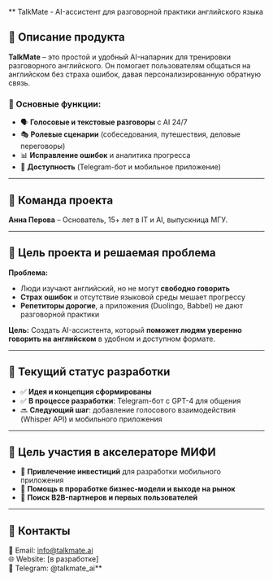 
** TalkMate - AI-ассистент для разговорной практики английского языка

## 📌 Описание продукта
**TalkMate** – это простой и удобный AI-напарник для тренировки разговорного английского. Он помогает пользователям общаться на английском без страха ошибок, давая персонализированную обратную связь.

### 🔹 Основные функции:
- 🗣 **Голосовые и текстовые разговоры** с AI 24/7
- 🎭 **Ролевые сценарии** (собеседования, путешествия, деловые переговоры)
- 📊 **Исправление ошибок** и аналитика прогресса
- 🚀 **Доступность** (Telegram-бот и мобильное приложение)

---

## 👥 Команда проекта
**Анна Перова** – Основатель, 15+ лет в IT и AI, выпускница МГУ.

---

## 🎯 Цель проекта и решаемая проблема
**Проблема:**
- Люди изучают английский, но не могут **свободно говорить**
- **Страх ошибок** и отсутствие языковой среды мешает прогрессу
- **Репетиторы дорогие**, а приложения (Duolingo, Babbel) не дают разговорной практики

**Цель:**
Создать AI-ассистента, который **поможет людям уверенно говорить на английском** в удобном и доступном формате.

---

## 🚀 Текущий статус разработки
- ✅ **Идея и концепция сформированы**
- ✅ **В процессе разработки**: Telegram-бот с GPT-4 для общения
- 🔜 **Следующий шаг**: добавление голосового взаимодействия (Whisper API) и мобильного приложения

---

## 🎯 Цель участия в акселераторе МИФИ
- 📌 **Привлечение инвестиций** для разработки мобильного приложения
- 📌 **Помощь в проработке бизнес-модели и выходе на рынок**
- 📌 **Поиск B2B-партнеров и первых пользователей**

---

## 📩 Контакты
📧 Email: info@talkmate.ai  
🌐 Website: [в разработке]  
📱 Telegram: @talkmate_ai**

